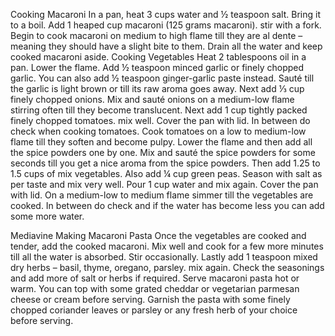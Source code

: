 Cooking Macaroni
In a pan, heat 3 cups water and ½ teaspoon salt. Bring it to a boil.
Add 1 heaped cup macaroni (125 grams macaroni). stir with a fork.
Begin to cook macaroni on medium to high flame till they are al dente – meaning they should have a slight bite to them.
Drain all the water and keep cooked macaroni aside.
Cooking Vegetables
Heat 2 tablespoons oil in a pan. Lower the flame. Add ½ teaspoon minced garlic or finely chopped garlic. You can also add ½ teaspoon ginger-garlic paste instead.
Sauté till the garlic is light brown or till its raw aroma goes away.
Next add ⅓ cup finely chopped onions. 
Mix and sauté onions on a medium-low flame stirring often till they become translucent.
Next add 1 cup tightly packed finely chopped tomatoes. mix well.
Cover the pan with lid. In between do check when cooking tomatoes.
Cook tomatoes on a low to medium-low flame till they soften and become pulpy. 
Lower the flame and then add all the spice powders one by one. 
Mix and sauté the spice powders for some seconds till you get a nice aroma from the spice powders.
Then add 1.25 to 1.5 cups of mix vegetables. Also add ¼ cup green peas.
Season with salt as per taste and mix very well.
Pour 1 cup water and mix again. Cover the pan with lid.
On a medium-low to medium flame simmer till the vegetables are cooked. In between do check and if the water has become less you can add some more water.


Mediavine
Making Macaroni Pasta
Once the vegetables are cooked and tender, add the cooked macaroni.
Mix well and cook for a few more minutes till all the water is absorbed. Stir occasionally. 
Lastly add 1 teaspoon mixed dry herbs – basil, thyme, oregano, parsley. mix again.
Check the seasonings and add more of salt or herbs if required.
Serve macaroni pasta hot or warm. You can top with some grated cheddar or vegetarian parmesan cheese or cream before serving. 
Garnish the pasta with some finely chopped coriander leaves or parsley or any fresh herb of your choice before serving.